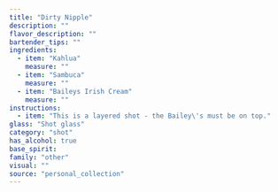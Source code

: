 ```yaml
---
title: "Dirty Nipple"
description: ""
flavor_description: ""
bartender_tips: ""
ingredients:
  - item: "Kahlua"
    measure: ""
  - item: "Sambuca"
    measure: ""
  - item: "Baileys Irish Cream"
    measure: ""
instructions:
  - item: "This is a layered shot - the Bailey\'s must be on top."
glass: "Shot glass"
category: "shot"
has_alcohol: true
base_spirit:
family: "other"
visual: ""
source: "personal_collection"
---
```


